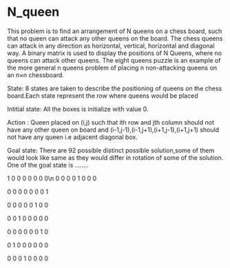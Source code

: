 # N_queen
This problem is to find an arrangement of N queens on a chess board, such that no queen can attack any other queens on the board.
The chess queens can attack in any direction as horizontal, vertical, horizontal and diagonal way.
A binary matrix is used to display the positions of N Queens, where no queens can attack other queens.
The eight queens puzzle is an example of the more general n queens problem of placing n non-attacking queens on an n×n chessboard.


State: 8 states are taken to describe the positioning of queens on the chess board.Each state represent the row where queens would be placed

Intitial state: All the boxes is initialize with value 0.

Action : Queen placed on (i,j) such that ith row and jth column should not have any other queen on board and (i-1,j-1),(i-1,j+1),(i+1,j-1),(i+1,j+1) should not have any queen i.e adjacent diagonal box.

Goal state: There are 92 possible distinct possible solution,some of them would look like same as they would differ in rotation of some of the solution. One of the goal state is ........
 
 
 1 0 0 0 0 0 0 0\n
 0 0 0 0 1 0 0 0
 
 0 0 0 0 0 0 0 1
 
 0 0 0 0 0 1 0 0
 
 0 0 1 0 0 0 0 0
 
 0 0 0 0 0 0 1 0
 
 0 1 0 0 0 0 0 0
 
 0 0 0 1 0 0 0 0
